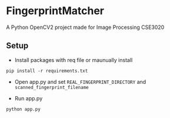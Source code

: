 # FingerprintMatcher
A Python OpenCV2 project made for Image Processing CSE3020

## Setup
- Install packages with req file or maunually install
```
pip install -r requirements.txt
```
- Open app.py and set `REAL_FINGERPRINT_DIRECTORY` and `scanned_fingerprint_filename`

- Run app.py
```
python app.py
```
